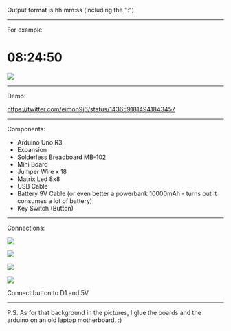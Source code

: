 Output format is hh:mm:ss (including the ":")

----------------------------------------------------------

For example: 

# 08:24:50

![](https://i.imgur.com/kpIQlcK.jpg)

---------------------------------------------------------

Demo:

https://twitter.com/eimon9j6/status/1436591814941843457

----------------------------------------------------------

Components:

* Arduino Uno R3
* Expansion
* Solderless Breadboard MB-102
* Mini Board
* Jumper Wire x 18
* Matrix Led 8x8
* USB Cable
* Battery 9V Cable  (or even better a powerbank 10000mAh  - turns out it consumes a lot of battery)
* Key Switch (Button)


-----------------------------------------------------------

Connections:

![](https://i.imgur.com/0s5TMFr.jpg)

![](https://i.imgur.com/3EurCtA.png)

![](https://i.imgur.com/PrMRWdn.png)

![](https://i.imgur.com/3nijPDL.jpg)

Connect button to D1 and 5V

-----------------------------------------------------------

P.S. As for that background in the pictures, I glue the boards and the arduino on an old laptop motherboard. :)
